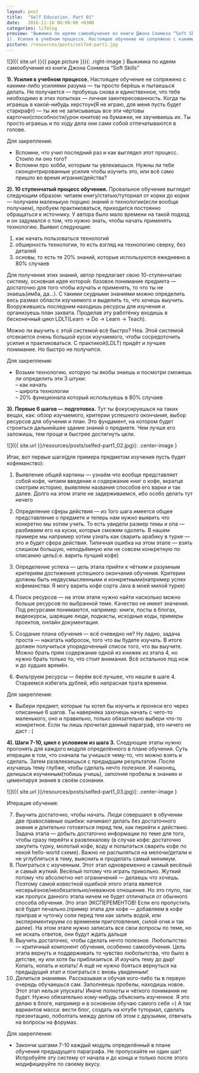 ```yaml
---
layout: post
title:  "Self Education. Part 01"
date:   2016-11-16 00:00:00 +0300
categories: lifelog
preview: "Выжимка по идеям самообучения из книги Джона Сонмеза “Soft Skills”
1). Усилия в учебном процессе. Настоящее обучение не сопряжено с какими-либо усилиями разума — ты просто берёшь и пытаешься делать. Не получается — пробуешь снова и единственное, что тебе необходимо в этих попытках — личная заинтересованность. Когда ты играешь в какой-нибудь херстоун(Я не играю, для меня пусть будет старкрафт) — ты же не записываешь все эти чёртовы карточки(способности/урон юнитов) на бумажки, не заучиваешь их. Ты просто играешь и по ходу дела они сами собой отпечатываются в голове."
picture: /resources/posts/selfed-part1.jpg
---
```

![]({{ site.url }}{{ page.picture }}){: .right-image }
Выжимка по идеям самообучения из книги Джона Сонмеза “Soft Skills”

**1). Усилия в учебном процессе.** Настоящее обучение не сопряжено с какими-либо усилиями разума — ты просто берёшь и пытаешься делать. Не получается — пробуешь снова и единственное, что тебе необходимо в этих попытках — личная заинтересованность. Когда ты играешь в какой-нибудь херстоун(Я не играю, для меня пусть будет старкрафт) — ты же не записываешь все эти чёртовы карточки(способности/урон юнитов) на бумажки, не заучиваешь их. Ты просто играешь и по ходу дела они сами собой отпечатываются в голове.


Для закрепления:

+ Вспомни, что учил последний раз и как выглядел этот процесс. Стоило ли оно того?
+ Вспомни про хобби, которым ты увлекаешься. Нужны ли тебе сконцентрированные усилия чтобы изучить это, или всё само пришло во время играния/действа?

**2). 10 ступенчатый процесс обучения.** Провальное обучение выглядит следующим образом: читаем книгу/статью/туториал от корки до корки — получаем маленькую порцию знаний о технологии(если вообще получаем), пробуем практиковаться, приходится постоянно обращаться к источнику.
У автора было мало времени на такой подход и он задумался о том, что нужно знать, чтобы начать применять технологию. Выявил следующие:

1. как начать пользоваться технологий
2. обширность технологии, то есть взгляд на технологию сверху, без деталей
3. основы, то есть те 20% знаний, которые используются ежедневно в 80% случаев

Для получения этих знаний, автор предлагает свою 10-ступенчатаю систему, основная идея которой:  базовое понимание предмета — достаточно для того чтобы изучать и применять, то что ты не знаешь(имба, да…). С такими скудными знаниями можно определить весь размах области изучаемого и выделить то, что хочешь выучить. Вооружившись последним находишь ресурсы для изучения и организуешь план захвата. Проделав эту работёнку входишь в бесконечный цикл LDLT(Learn -> Do -> Learn -> Teach).

Можно ли выучить с этой системой всё быстро? Неа. Этой системой отсекается очень большой кусок изучаемого, чтобы сосредоточить усилия и практиковаться. С практикой(LDLT) придёт и лучшее понимание. Но быстро не получится.

Для закрепления:

+ Возьми технологию, которую ты якобы знаешь и посмотри сможешь ли определить эти 3 штуки:  
– как начать  
– широта технологии  
– 20% функционала который используешь в 80% случаев

**3). Первые 6 шагов — подготовка.** Тут ты фокусируешься на таких вещах, как: обзор изучаемого, критерии успешного окончания, выбор ресурсов для обучения и план. Это фундамент, на котором будет строиться дальнейшее здание знаний о предмете. Чем лучше его заложишь, тем проще и быстрее достигнуть цели.

![]({{ site.url }}/resources/posts/selfed-part1_02.jpg){: .center-image }

Итак, вот первые шаги(для примера предметом изучения пусть будет кофеманство):

1. Выявление общей картины — узнаём что вообще представляет собой кофе, читаем введение и содержание книг о кофе, вкратце смотрим историю, выявляем названия способов его варки и так далее. Долго на этом этапе не задерживаемся, ибо особо делать тут нечего

2. Определение сферы действия — из 1ого шага имеется общее представление о предмете и теперь нам нужно выявить что конкретно мы хотим учить. То есть увидели размер темы и опа — разбиваем его на куски, которые сможем одолеть. В нашем примере мы например хотим узнать как сварить арабику в турке — это и будет сфера действия. Типичная ошибка на этом этапе — взять слишком большую, неподъёмную или не совсем конкретную по описанию цель(i.e. варить лучший кофе)

3. Определение успеха — цель этапа прийти к чётким и разумным критериям достижения успешного окончания обучения. Критерии должны быть недвусмысленными и конкретными(например успех кофеманства: Я могу варить кофе сорта Java в моей милой турке)

4. Поиск ресурсов — на этом этапе нужно найти насколько можно больше ресурсов по выбранной теме. Качество не имеет значения. Под ресурсами понимаются, например: книги, посты в блогах, видеокурсы, шарящие люди, подкасты, исходные коды, примеры проектов, онлайн документация.

5. Создание плана обучения — всё очевидно не? Ну ладно, задача проста — накатать набросок, того что вы будете изучать. В итоге должен получиться упорядоченный список того, что вы выучите. Можно брать прям содержание одной из книжек из этапа 4, но нужно брать только то, что стоит внимания. Всё остальное под нож и до худших времён.

6. Фильтруем ресурсы — берём всё лучшее, что нашли в шаге 4. Стараемся избегать дублей, ибо напрасная трата времени.

 Для закрепления:

 + Выбери предмет, которые ты хотел бы изучить и пронеси его через описанные 6 шагов. Ты наверняка захочешь начать с чего-то маленького, оно и правильно, только обязательно выбери что-то конкретное. Если ты лишь прочитал данный параграф, это ничего не даст : (

 **4). Шаги 7-10, цикл с условием из шага 3.** Следующие этапы нужно прогонять для каждого модуля определённого в плане обучения. Суть итерации в том, что сначала ты учишься чему-то, что можно взять и сделать. Затем развлекаешься с предыдщим результатом. После изучаешь тему глубже, чтобы сделать нечто полезное. И наконец, делишься изученным(тобишь учишь), заполняя пробелы в знаниях и цементируя знания в своём сознании.

 ![]({{ site.url }}/resources/posts/selfed-part1_03.jpg){: .center-image }

Итерация обучения:
<ol start="7">
    <li>
        Выучить достаточно, чтобы начать. Люди совершают в обучении две православные ошибки: начинают делать без достаточного знания и длительно готовяться перед тем, как перейти к действию. Задача этапа — добыть достаточно информации по теме для того, чтобы сразу перейти к развлекалову (в случае кофе: достаточно закупить турку, молотый кофе, воду и попытаться сварить кофе по некой hello-world схеме). Важно не распыляться на мелочи/детали и не углубляться в тему, выяснить и проделать самый минимум.
    </li>
    <li>
        Поиграться с изученным. Этот этап одновременно и самый весёлый и самый жуткий. Весёлый потому что играть прикольно. Жуткий потому что абсолютно нет ограничений — делаешь что хочешь. Поэтому самой известной ошибкой этого этапа является несерьёзное/необязательно/неважное отношение. Но это глупо, так как пропуск данного этапа ничем не будет отличаться от обычного способа обучения. Это этап ЭКСПЕРЕМЕНТОВ! Если его пропустить всё будет печально.(пример этапа для кофе — добавляем в кофе приправ и чуточку соли перед тем как залить водой, или эксперементируем со временем приготовления, силой огня и так далее). На этом этапе нужно записать все свои вопросы по теме, но не искать ответов, они будут ждать дальше
    </li>
    <li>
        Выучить достаточно, чтобы сделать нечто полезное. Любопытство — критичный компонент обучения, особенно самообучения. Цель этапа вернуть и поддерживать то чувство любопытства, что было в детстве, ну или хотя бы приблизиться. И изучать тему до дыр! Копать, копать и копать! А ещё не нужно бояться вернуться на предыдущий этап и поиграться с вновь увиденным!
    </li>
    <li>
        Делиться знаниями. Рассказывая и обучая кого-либо ты в первую очередь обучаешься сам. Заполняешь пробелы, находишь новое. Этот этап нельзя упускать! Иначе полноты и чёткого понимания не будет. Нужно обязательно кому-нибудь объяснить изученное. Я это делаю в блоге, например и в основном обучаю самого себя =) А так вариантов масса: вести блог, создать на ютубе туториал, сделать презентацию, поболтать между делом об этом с друзьями, отвечать на вопросы на форумах.
    </li>
</ol>

Для закрепления:

+ Закончи шагами 7-10 каждый модуль определённый в плане обучения предыдущего параграфа. Не пропускайте ни один шаг! Испробуйте эту систему от начала и до конца и только после этого модифицируйте по своему вкусу.